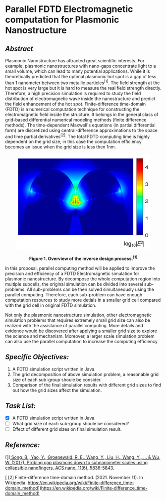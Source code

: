 # Parallel FDTD Electromagnetic computation for Plasmonic Nanostructure

## _Abstract_

Plasmonic Nanostructure has attracted great scientific interests. For example, plasmonic nanostructures with nano-gaps concentrate light to a small volume, which can lead to many potential applications. While it is theoretically predicted that the optimal plasmonic hot spot is a gap of less than 1 nanometer between two metallic particles<sup>[1]</sup>. The field strength at the hot spot is very large but it is hard to measure the real field strength directly. Therefore, a high precision simulation is required to study the field distribution of electromagnetic wave inside the nanostructure and predict the field enhancement of the hot spot. Finite-difference time-domain (FDTD) is a numerical computation technique for constructing the electromagnetic field inside the structure. It belongs in the general class of grid-based differential numerical modeling methods (finite difference methods). The time-dependent Maxwell's equations (in partial differential form) are discretized using central-difference approximations to the space and time partial derivatives<sup>[2]</sup>. The total FDTD computing time is highly dependent on the grid size, in this case the computation efficiency becomes an issue when the grid size is less then 1nm. 

<p align="center">
<img src="https://github.com/Pannnnnnnn/csci596-final-project/blob/main/Picture1.png">
</p>
<p align="center">
<b>Figure 1. Overview of the inverse design process.<sup>[1]</sup></b><br>
</p>

In this proposal, parallel computing method will be applied to improve the precision and efficiency of a FDTD Electromagnetic simulation for plasmonic nanostructure. By decompose the whole computation region into multiple subcells, the original simulation can be divided into several sub-problems. All sub-problems can be then solved simultaneously using the parallel computing. Therefore, each sub-problem can have enough computation resources to study more detials in a smaller grid cell compared with the grid cell in original FDTD simulation. 

Not only the plasmonic nanostructure simulation, other electromagnetic simulation problems that requires extremely small grid size can also be realized with the assistance of parallel computing. More details and evidence would be discovered after applying a smaller grid size to explore the science and mechanism. Moreover, a larger scale simulation problem can also use the parallel computation to increase the computing efficiency. 

## _Specific Objectives:_
1. A FDTD simulation script written in Java.
2. The grid decomposition of above simulation problem, a reasonable grid size of each sub-group shoule be consider.
3. Comparison of the final simulation results with different grid sizes to find out how the grid sizes affect the simulation.
   
## _Task List:_
  - [x] A FDTD simulation script written in Java.
  - [ ] What grid size of each sub-group shoule be considered?
  - [ ] Effect of different grid sizes on final simulation result.

## _Reference:_
[ [1] Song, B., Yao, Y., Groenewald, R. E., Wang, Y., Liu, H., Wang, Y., ... & Wu, W. (2017). Probing gap plasmons down to subnanometer scales using collapsible nanofingers. ACS nano, 11(6), 5836-5843.](https://pubs.acs.org/doi/abs/10.1021/acsnano.7b01468?casa_token=eXaLPlht1-kAAAAA:FSKeIHI9pep0w7YBtLatMtJ-_StfX1_oTa8FuP1PxB-TyxneuH1SDTusQzVIBdC9jCqgN-1g8owrt9PM)

[ [2] Finite-difference time-domain method. (2021. November 11). In Wikipedia. https://en.wikipedia.org/wiki/Finite-difference_time-domain_method](https://en.wikipedia.org/wiki/Finite-difference_time-domain_method)

